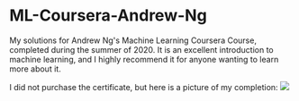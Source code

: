# ML-Coursera-Andrew-Ng
My solutions for Andrew Ng's Machine Learning Coursera Course, completed during the summer of 2020. It is an excellent introduction to machine learning, and I highly recommend it for anyone wanting to learn more about it.

I did not purchase the certificate, but here is a picture of my completion:
![]("completion.jpg")
